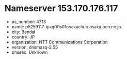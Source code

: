 # Nameserver 153.170.176.117

* as_number: 4713
* name: p5259117-ipxg00s01osakachuo.osaka.ocn.ne.jp.
* city: Bandai
* country: JP
* organization: NTT Communications Corporation
* version: dnsmasq-2.55
* dnssec: Unknown
